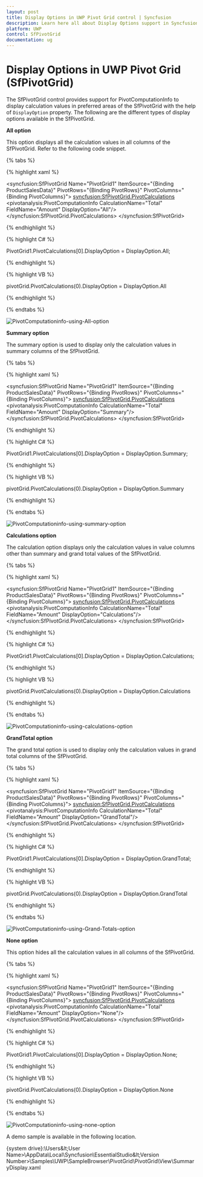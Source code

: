 ```yaml
---
layout: post
title: Display Options in UWP Pivot Grid control | Syncfusion
description: Learn here all about Display Options support in Syncfusion UWP Pivot Grid (SfPivotGrid) control and more.
platform: UWP
control: SfPivotGrid
documentation: ug
---
```


# Display Options in UWP Pivot Grid (SfPivotGrid)

The SfPivotGrid control provides support for PivotComputationInfo to display calculation values in preferred areas of the SfPivotGrid with the help of `DisplayOption` property. The following are the different types of display options available in the SfPivotGrid.

**All option**

This option displays all the calculation values in all columns of the SfPivotGrid. Refer to the following code snippet.

{% tabs %}

{% highlight xaml %}

<syncfusion:SfPivotGrid Name="PivotGrid1" ItemSource="{Binding ProductSalesData}"
                        PivotRows="{Binding PivotRows}" PivotColumns="{Binding PivotColumns}">
    <syncfusion:SfPivotGrid.PivotCalculations>
        <pivotanalysis:PivotComputationInfo CalculationName="Total" FieldName="Amount" DisplayOption="All"/>
    </syncfusion:SfPivotGrid.PivotCalculations>
</syncfusion:SfPivotGrid>

{% endhighlight %}

{% highlight C# %}

PivotGrid1.PivotCalculations[0].DisplayOption = DisplayOption.All;

{% endhighlight %}

{% highlight VB %}

pivotGrid.PivotCalculations(0).DisplayOption = DisplayOption.All

{% endhighlight %}

{% endtabs %}

![PivotComputationinfo-using-All-option](Display-Options_images/PivotComputationinfo-using-All-option.png)

**Summary option**

The summary option is used to display only the calculation values in summary columns of the SfPivotGrid.

{% tabs %}

{% highlight xaml %}

<syncfusion:SfPivotGrid Name="PivotGrid1" ItemSource="{Binding ProductSalesData}"
                        PivotRows="{Binding PivotRows}" PivotColumns="{Binding PivotColumns}">
    <syncfusion:SfPivotGrid.PivotCalculations>
        <pivotanalysis:PivotComputationInfo CalculationName="Total" FieldName="Amount" DisplayOption="Summary"/>
    </syncfusion:SfPivotGrid.PivotCalculations>
</syncfusion:SfPivotGrid>

{% endhighlight %}

{% highlight C# %}

PivotGrid1.PivotCalculations[0].DisplayOption = DisplayOption.Summary;

{% endhighlight %}

{% highlight VB %}

pivotGrid.PivotCalculations(0).DisplayOption = DisplayOption.Summary

{% endhighlight %}

{% endtabs %}

![PivotComputationinfo-using-summary-option](Display-Options_images/PivotComputationinfo-using-summary-option.png)

**Calculations option**

The calculation option displays only the calculation values in value columns other than summary and grand total values of the SfPivotGrid.

{% tabs %}

{% highlight xaml %}

<syncfusion:SfPivotGrid Name="PivotGrid1" ItemSource="{Binding ProductSalesData}"
                        PivotRows="{Binding PivotRows}" PivotColumns="{Binding PivotColumns}">
    <syncfusion:SfPivotGrid.PivotCalculations>
        <pivotanalysis:PivotComputationInfo CalculationName="Total" FieldName="Amount" DisplayOption="Calculations"/>
    </syncfusion:SfPivotGrid.PivotCalculations>
</syncfusion:SfPivotGrid>

{% endhighlight %}

{% highlight C# %}

PivotGrid1.PivotCalculations[0].DisplayOption = DisplayOption.Calculations;

{% endhighlight %}

{% highlight VB %}

pivotGrid.PivotCalculations(0).DisplayOption = DisplayOption.Calculations

{% endhighlight %}

{% endtabs %}

![PivotComputationinfo-using-calculations-option](Display-Options_images/PivotComputationinfo-using-calculations-option.png)

**GrandTotal option**

The grand total option is used to display only the calculation values in grand total columns of the SfPivotGrid.

{% tabs %}

{% highlight xaml %}

<syncfusion:SfPivotGrid Name="PivotGrid1" ItemSource="{Binding ProductSalesData}"
                        PivotRows="{Binding PivotRows}" PivotColumns="{Binding PivotColumns}">
    <syncfusion:SfPivotGrid.PivotCalculations>
        <pivotanalysis:PivotComputationInfo CalculationName="Total" FieldName="Amount" DisplayOption="GrandTotal"/>
    </syncfusion:SfPivotGrid.PivotCalculations>
</syncfusion:SfPivotGrid>

{% endhighlight %}

{% highlight C# %}

PivotGrid1.PivotCalculations[0].DisplayOption = DisplayOption.GrandTotal;

{% endhighlight %}

{% highlight VB %}

pivotGrid.PivotCalculations(0).DisplayOption = DisplayOption.GrandTotal

{% endhighlight %}

{% endtabs %}

![PivotComputationinfo-using-Grand-Totals-option](Display-Options_images/PivotComputationinfo-using-Grand-Totals-option.png)

**None option**

This option hides all the calculation values in all columns of the SfPivotGrid.

{% tabs %}

{% highlight xaml %}

<syncfusion:SfPivotGrid Name="PivotGrid1" ItemSource="{Binding ProductSalesData}"
                        PivotRows="{Binding PivotRows}" PivotColumns="{Binding PivotColumns}">
    <syncfusion:SfPivotGrid.PivotCalculations>
        <pivotanalysis:PivotComputationInfo CalculationName="Total" FieldName="Amount" DisplayOption="None"/>
    </syncfusion:SfPivotGrid.PivotCalculations>
</syncfusion:SfPivotGrid>

{% endhighlight %}

{% highlight C# %}

PivotGrid1.PivotCalculations[0].DisplayOption = DisplayOption.None;

{% endhighlight %}

{% highlight VB %}

pivotGrid.PivotCalculations(0).DisplayOption = DisplayOption.None

{% endhighlight %}

{% endtabs %}

![PivotComputationinfo-using-none-option](Display-Options_images/PivotComputationinfo-using-none-option.png)

A demo sample is available in the following location.

{system drive}:\Users\&lt;User Name&gt;\AppData\Local\Syncfusion\EssentialStudio\&lt;Version Number&gt;\Samples\UWP\SampleBrowser\PivotGrid\PivotGrid\View\SummaryDisplay.xaml
